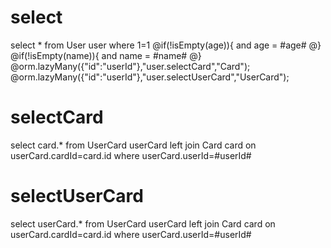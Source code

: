 select
===
select * from User user where 1=1
@if(!isEmpty(age)){
and age = #age#
@}
@if(!isEmpty(name)){
and name = #name#
@}
@orm.lazyMany({"id":"userId"},"user.selectCard","Card");
@orm.lazyMany({"id":"userId"},"user.selectUserCard","UserCard");

selectCard
===
select card.* from UserCard userCard left join Card card on userCard.cardId=card.id
where userCard.userId=#userId#

selectUserCard
===
select userCard.* from UserCard userCard left join Card card on userCard.cardId=card.id
where userCard.userId=#userId#